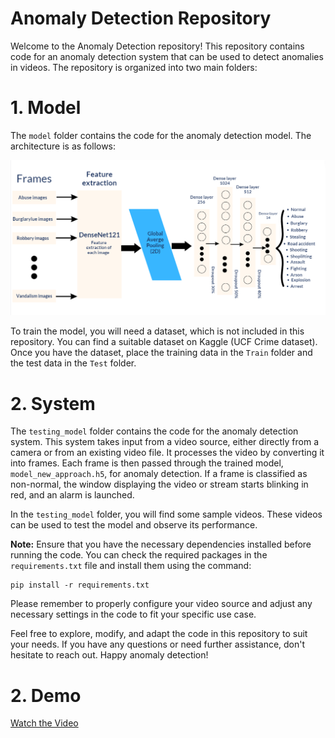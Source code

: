 # Anomaly Detection Repository

Welcome to the Anomaly Detection repository! This repository contains code for an anomaly detection system that can be used to detect anomalies in videos. The repository is organized into two main folders:

# 1. Model

The `model` folder contains the code for the anomaly detection model. The architecture is as follows:

![IModel architecture](architecture.png)



To train the model, you will need a dataset, which is not included in this repository. You can find a suitable dataset on Kaggle (UCF Crime dataset). Once you have the dataset, place the training data in the `Train` folder and the test data in the `Test` folder.

# 2. System

The `testing_model` folder contains the code for the anomaly detection system. This system takes input from a video source, either directly from a camera or from an existing video file. It processes the video by converting it into frames. Each frame is then passed through the trained model, `model_new_approach.h5`, for anomaly detection. If a frame is classified as non-normal, the window displaying the video or stream starts blinking in red, and an alarm is launched.

In the `testing_model` folder, you will find some sample videos. These videos can be used to test the model and observe its performance.

**Note:** Ensure that you have the necessary dependencies installed before running the code. You can check the required packages in the `requirements.txt` file and install them using the command:
```
pip install -r requirements.txt
```

Please remember to properly configure your video source and adjust any necessary settings in the code to fit your specific use case.

Feel free to explore, modify, and adapt the code in this repository to suit your needs. If you have any questions or need further assistance, don't hesitate to reach out. Happy anomaly detection!

# 2. Demo
[Watch the Video](https://vimeo.com/835170706)




